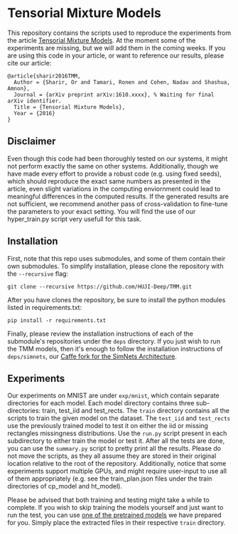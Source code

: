 # Tensorial Mixture Models
This repository contains the scripts used to reproduce the experiments from the article [Tensorial Mixture Models](http://drop.sharir.org/articles/tmm/tmm_arxiv_v1.pdf). At the moment some of the experiments are missing, but we will add them in the coming weeks. If you are using this code in your article, or want to reference our results, please cite our article:

```
@article{sharir2016TMM,
  Author = {Sharir, Or and Tamari, Ronen and Cohen, Nadav and Shashua, Amnon},
  Journal = {arXiv preprint arXiv:1610.xxxx}, % Waiting for final arXiv identifier.
  Title = {Tensorial Mixture Models},
  Year = {2016}
}
```

## Disclaimer

Even though this code had been thoroughly tested on our systems, it might not perform exactly the same on other systems. Additionally, though we have made every effort to provide a robust code (e.g. using fixed seeds), which should reproduce the exact same numbers as presented in the article, even slight variations in the computing enviornment could lead to meaningful differences in the computed results. If the generated results are not sufficient, we recommend another pass of cross-validation to fine-tune the parameters to your exact setting. You will find the use of our hyper_train.py script very usefull for this task.

## Installation
First, note that this repo uses submodules, and some of them contain their own submodules. To simplify installation, please clone the repository with the `--recursive` flag:
```
git clone --recursive https://github.com/HUJI-Deep/TMM.git
```

After you have clones the repository, be sure to install the python modules listed in requirements.txt:
```
pip install -r requirements.txt
```

Finally, please review the installation instructions of each of the submodule's repositories under the `deps` directory. If you just wish to run the TMM models, then it's enough to follow the installation instructions of `deps/simnets`, our [Caffe fork for the SimNets Architecture](https://github.com/HUJI-Deep/caffe-simnets).

## Experiments
Our experiments on MNIST are under `exp/mnist`, which contain separate directories for each model. Each model directory contains three sub-directories: train, test_iid and test_rects. The `train` directory contains all the scripts to train the given model on the dataset. The `test_iid` and `test_rects` use the previously trained model to test it on either the iid or missing rectangles missingness distributions. Use the `run.py` script present in each subdirectory to either train the model or test it. After all the tests are done, you can use the `summary.py` script to pretty print all the results. Please do not move the scripts, as they all assume they are stored in their original location relative to the root of the repository. Additionally, notice that some experiments support multiple GPUs, and might require user-input to use all of them appropriately (e.g. see the train_plan.json files under the train directories of cp_model and ht_model).

Please be advised that both training and testing might take a while to complete. If you wish to skip training the models yourself and just want to run the test, you can use [one of the pretrained models](https://github.com/HUJI-Deep/TMM/wiki/Pre-trained-Models) we have prepared for you. Simply place the extracted files in their respective `train` directory.

